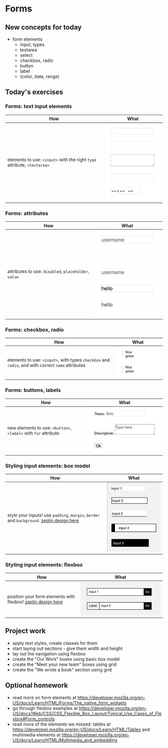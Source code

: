 # Forms

## New concepts for today

- form elements
  - input, types
  - textarea
  - select
  - checkbox, radio
  - button
  - label
  - (color, date, range)

## Today's exercises

### Forms: text input elements

| How | What |
| - | - |
| elements to use: `<input>` with the right `type` attribute, `<textarea>` | ![9.2](./assets/input.gif) |

### Forms: attributes

| How | What |
| - | - |
| attributes to use: `disabled`, `placeholder`, `value` | ![9.2](./assets/attribute.gif) |

### Forms: checkbox, radio

| How | What |
| - | - |
| elements to use: `<input>`, with types `checkbox` and `radio`, and with correct `name` attributes |  ![9.2](./assets/check.gif) |

### Forms: buttons, labels

| How | What |
| - | - |
| new elements to use: `<button>`, `<label>` with `for` attribute |  ![9.2](./assets/label.gif) |

### Styling input elements: box model

| How | What |
| - | - |
| style your inputs! use `padding`, `margin`, `border` and `background`. [zeplin design here](https://app.zeplin.io/project/5b980960f8d0cb9de317da5f/screen/5bc5fbecd010065fdf8001a2) |  ![9.2](./assets/10.jpg) |

### Styling input elements: flexbox

| How | What |
| - | - |
| position your form elements with flexbox! [zeplin design here](https://app.zeplin.io/project/5b980960f8d0cb9de317da5f/screen/5bc6015613f4bb09f4ac9b4d) |  ![9.2](./assets/10.2.jpg) |

## Project work

- apply text styles, create classes for them
- start laying out sections - give them width and height
- lay out the navigation using flexbox
- create the "Our Work" boxes using basic box model
- create the "Meet your new team" boxes using grid
- create the "We wrote a book" section using grid

## Optional homework
- read more on form elements at https://developer.mozilla.org/en-US/docs/Learn/HTML/Forms/The_native_form_widgets
- go through flexbox examples at https://developer.mozilla.org/en-US/docs/Web/CSS/CSS_Flexible_Box_Layout/Typical_Use_Cases_of_Flexbox#Form_controls
- read more of the elements we missed: tables at https://developer.mozilla.org/en-US/docs/Learn/HTML/Tables and multimedia elements at https://developer.mozilla.org/en-US/docs/Learn/HTML/Multimedia_and_embedding
